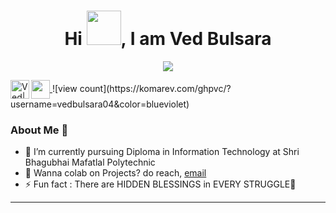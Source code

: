 <!-- *vedbulsara04/vedbulsara04* is a ✨ special ✨ repository because its `README.md` (this file) appears on your GitHub profile.-->

<h1 align="center">Hi <img src="https://github.com/mitul3737/mitul3737/blob/main/Wave.gif" height="55px" width="55px">, I am Ved Bulsara</h1>

<!-- Typing SVG by DenverCoder1 - https://github.com/DenverCoder1/readme-typing-svg -->
<p align="center">
<!--   <a href="https://github.com/DenverCoder1/readme-typing-svg"> -->
    <img src="https://readme-typing-svg.herokuapp.com?color=E22FE4&width=380&height=45&lines=Open-Source+Enthusiast;Learning+In+Public;Empowering+Others;Nice+To+Meet+You+...&center=true"></a>
</p>
  
<a href="https://www.linkedin.com/in/ved-bulsara-294637225/">
  <img align="left" alt="Ved| LinkedIN" width="30" src="https://raw.githubusercontent.com/peterthehan/peterthehan/master/assets/linkedin.svg" />
</a>
<a href="https://www.linkedin.com/in/ved-bulsara-294637225/" target="blank"><img align="center" src="https://raw.githubusercontent.com/peterthehan/peterthehan/master/assets/linkedin.svg" alt="" height="30" />
</a>
<!--Profile view counter-->
![view count](https://komarev.com/ghpvc/?username=vedbulsara04&color=blueviolet)

<br>

### About Me 🚀

<ul>
<li> 🌱 I’m currently pursuing Diploma in Information Technology at Shri Bhagubhai Mafatlal Polytechnic </li>
<li> 💼 Wanna colab on Projects? do reach, <a href="mailto:vedbulsara7@yahoo.com">email</a></li>
<li> ⚡ Fun fact : There are HIDDEN BLESSINGS in EVERY STRUGGLE💫</li>
</ul>

  <hr>
</a>
